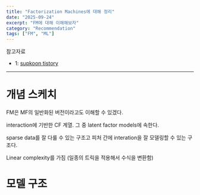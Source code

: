 ```yaml
---
title: "Factorization Machines에 대해 정리"
date: "2025-09-24"
excerpt: "FM에 대해 이해해보자"
category: "Recommendation"
tags: ["FM", "ML"]
---
```


참고자료
- 1: [supkoon tistory](https://supkoon.tistory.com/31)

---

# 개념 스케치

FM은 MF의 일반화된 버전이라고도 이해할 수 있겠다.

interaction에 기반한 CF 계열.
그 중 latent factor models에 속한다.

sparse data를 잘 다룰 수 있는 구조고 피처 간에 interation을 잘 모델링할 수 있는 구조다.

Linear complexity를 가짐 (일종의 트릭을 적용해서 수식을 변환함)





# 모델 구조